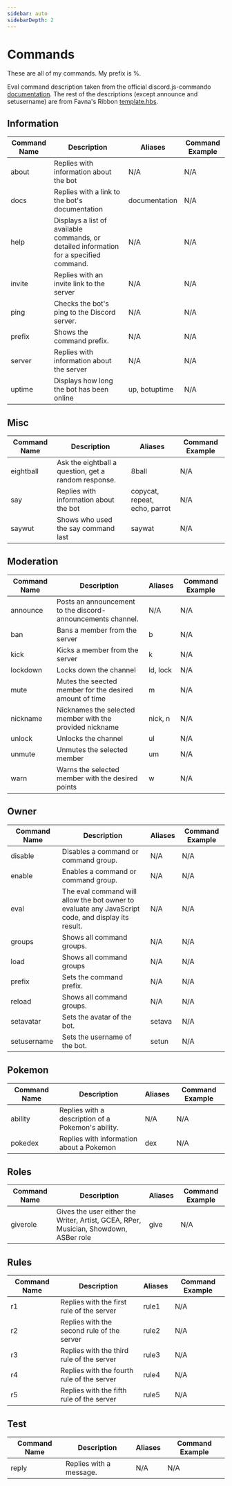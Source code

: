 ```yaml
---
sidebar: auto
sidebarDepth: 2
---
```


# Commands
<div is="discord-messages">
	<discord-message author="Officer Magnezone" avatar="magnezone" :bot="true" role-color="#3498db">
	    These are all of my commands. My prefix is %.
	</discord-message>
</div>

Eval command description taken from the official discord.js-commando [documentation](https://discord.js.org/#/docs/commando/master/commands/builtins). The rest of the descriptions (except announce and setusername) are from Favna's Ribbon [template.hbs](https://raw.githubusercontent.com/Favna/ribbon/a4b6542868aa90ebf6df557dec441f7431a14562/docs/template.hbs).

## Information
| Command Name  | Description   | Aliases | Command Example |
| ------------- | -------------  | ------------- | ------------- |
| about			| Replies with information about the bot | N/A | N/A
| docs			| Replies with a link to the bot's documentation | documentation | N/A
| help          | Displays a list of available commands, or detailed information for a specified command. | N/A | N/A |
| invite		| Replies with an invite link to the server | N/A | N/A |
| ping          | Checks the bot's ping to the Discord server.     | N/A | N/A |
| prefix        | Shows the command prefix.      | N/A | N/A |
| server 		| Replies with information about the server | N/A | N/A |
| uptime 		| Displays how long the bot has been online | up, botuptime | N/A |

## Misc
| Command Name  | Description   | Aliases | Command Example |
| ------------- | -------------  |------------- | ------------- |
| eightball 	| Ask the eightball a question, get a random response. | 8ball | N/A |
| say			| Replies with information about the bot | copycat, repeat, echo, parrot | N/A |
| saywut		| Shows who used the say command last | saywat | N/A |

## Moderation
| Command Name          | Description   | Aliases | Command Example | 
| ------------- | -------------  |------------- | ------------- |
| announce      | Posts an announcement to the discord-announcements channel.                   | N/A | N/A |
| ban      | Bans a member from the server | b | N/A |
| kick      | Kicks a member from the server | k | N/A |
| lockdown 	| Locks down the channel | ld, lock | N/A |
| mute		| Mutes the seected member for the desired amount of time | m | N/A |
| nickname      | Nicknames the selected member with the provided nickname | nick, n | N/A |
| unlock      | Unlocks the channel | ul | N/A |
| unmute	| Unmutes the selected member | um | N/A |
| warn      | Warns the selected member with the desired points | w | N/A |

## Owner
| Command Name          | Description   | Aliases | Command Example |
| ------------- | -------------  |------------- | ------------- |
| disable       | Disables a command or command group. | N/A | N/A |
| enable        | Enables a command or command group.  | N/A | N/A |
| eval          | The eval command will allow the bot owner to evaluate any JavaScript code, and display its result.      | N/A | N/A |
| groups        | Shows all command groups.      | N/A | N/A |
| load          | Shows all command groups      | N/A | N/A |
| prefix        | Sets the command prefix.      | N/A | N/A |
| reload        | Shows all command groups.      | N/A | N/A |
| setavatar   | Sets the avatar of the bot.  | setava | N/A |
| setusername   | Sets the username of the bot.  | setun | N/A |

## Pokemon
| Command Name | Description   | Aliases | Command Example |
| ------------- | -------------  |------------- | ------------- |
| ability      | Replies with a description of a Pokemon's ability. | N/A | N/A |
| pokedex	   | Replies with information about a Pokemon | dex | N/A |

## Roles
| Command Name          | Description   | Aliases | Command Example |
| ------------- | -------------  |------------- | -------------
| giverole      | Gives the user either the Writer, Artist, GCEA, RPer, Musician, Showdown, ASBer role | give | N/A |

## Rules
| Command Name          | Description   | Aliases | Command Example |
| ------------- | -------------  |------------- | ------------- |
| r1      | Replies with the first rule of the server | rule1 | N/A |
| r2      | Replies with the second rule of the server | rule2 | N/A |
| r3      | Replies with the third rule of the server | rule3 | N/A |
| r4      | Replies with the fourth rule of the server | rule4 | N/A |
| r5      | Replies with the fifth rule of the server | rule5 | N/A |

## Test
| Command Name          | Description   | Aliases | Command Example | 
| ------------- | -------------  |------------- | ------------- |
| reply      | Replies with a message. | N/A | N/A |
